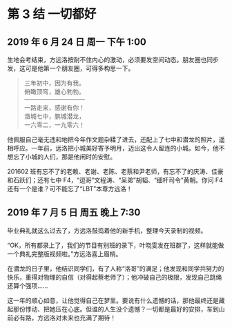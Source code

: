 # 第 3 结 一切都好

## 2019 年 6 月 24 日  周一  下午 1:00

生地会考结束，方远洛按耐不住内心的激动，必须要发空间动态。朋友圈也同步发，这可是他第一个朋友圈，可得多构思一下。

> 三年初中，因为有我。  
> 俯瞰顶穹，雄心勃勃。  
> ——————————  
> 一路走来，感谢有你！  
> 潋城七中，鹏城潜龙，  
> 一六零二，一九零六！

他佩服自己毫无违和地把今年作文题杂糅了进去，还配上了七中和潜龙的照片，遥相呼应。一年前，远洛把小城美好寄予明月，迈出这令人留连的小城。如今，他不想忘了小城的人们，那是他闲时的安慰。

201602 班有忘不了的老赖、老谢、老陈、老蔡和尹老师，有忘不了的庆涛、佳豪和石跃们；还有七中 F4，“逗哥”文程涛、“呆弟”胡韬、“细杆司令”黄朝。你问 F4 还有一个是谁？可不能忘了“LBT”本尊方远洛！

## 2019 年 7 月 5 日  周五  晚上 7:30

毕业典礼就这么过去了，方远洛鼓捣着他的新手机，整理今天录制的视频。

“OK，所有都录上了，我们的节目有别班的录下，叶晓雯发在班群了，这样就能做一个典礼完整版视频啦。”方远洛喜上眉梢。

在潜龙的日子里，他结识同学们，有了人称“洛哥”的满足；他发现和同学共努力的快乐，重得对物理的自信（对得起蔡老师了）；他冲破自己的极限，发现自己跳绳还算个强项……

这一年的顺心如意，让他觉得自己在梦里。要说有什么遗憾的话，那他最终还是藏起那份悸动、把她压在心底。但谁的人生没个遗憾？一切都是最好的安排，车到山前必有路，方远洛对未来也充满了期待！
